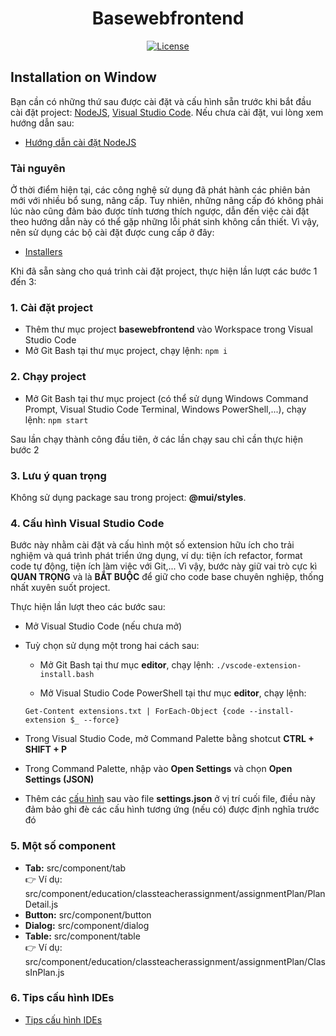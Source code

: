 <h1 align="center">Basewebfrontend</h1>

<div align="center">

[![License](https://img.shields.io/badge/License-BSD%203--Clause-blue.svg)](https://opensource.org/licenses/BSD-3-Clause)

</div>

## Installation on Window

Bạn cần có những thứ sau được cài đặt và cấu hình sẵn trước khi bắt đầu cài đặt project: [NodeJS](https://nodejs.org/en/), [Visual Studio Code](https://code.visualstudio.com/). Nếu chưa cài đặt, vui lòng xem hướng dẫn sau:

- [Hướng dẫn cài đặt NodeJS]()

### Tài nguyên

Ở thời điểm hiện tại, các công nghệ sử dụng đã phát hành các phiên bản mới với nhiều bổ sung, nâng cấp. Tuy nhiên, những nâng cấp đó không phải lúc nào cũng đảm bảo được tính
tương thích ngược, dẫn đến việc cài đặt theo hướng dẫn này có thể gặp những lỗi phát sinh không cần thiết. Vì vậy, nên sử dụng các bộ cài đặt được cung cấp ở đây:

- [Installers](https://drive.google.com/drive/folders/1r4VCwCz2JZGg9-LxQFPNw1aTZJl9gYp3?usp=sharing)

Khi đã sẵn sàng cho quá trình cài đặt project, thực hiện lần lượt các bước 1 đến 3:

### 1. Cài đặt project

- Thêm thư mục project <b>basewebfrontend</b> vào Workspace trong Visual Studio Code
- Mở Git Bash tại thư mục project, chạy lệnh: `npm i`

### 2. Chạy project

- Mở Git Bash tại thư mục project (có thể sử dụng Windows Command Prompt, Visual Studio Code Terminal, Windows PowerShell,...), chạy lệnh: `npm start`

Sau lần chạy thành công đầu tiên, ở các lần chạy sau chỉ cần thực hiện bước 2

### 3. Lưu ý quan trọng

Không sử dụng package sau trong project: <b>@mui/styles</b>.

### 4. Cấu hình Visual Studio Code

Bước này nhằm cài đặt và cấu hình một số extension hữu ích cho trải nghiệm và quá trình phát triển ứng dụng, ví dụ: tiện ích refactor, format code tự động, tiện ích làm việc với Git,... Vì vậy, bước này giữ vai trò cực kì <b>QUAN TRỌNG</b> và là <b>BẮT BUỘC</b> để giữ cho code base chuyên nghiệp, thống nhất xuyên suốt project.

Thực hiện lần lượt theo các bước sau:

- Mở Visual Studio Code (nếu chưa mở)
- Tuỳ chọn sử dụng một trong hai cách sau:

  - Mở Git Bash tại thư mục <b>editor</b>, chạy lệnh: `./vscode-extension-install.bash`

  - Mở Visual Studio Code PowerShell tại thư mục <b>editor</b>, chạy lệnh:

  ```
  Get-Content extensions.txt | ForEach-Object {code --install-extension $_ --force}
  ```

- Trong Visual Studio Code, mở Command Palette bằng shotcut <b>CTRL + SHIFT + P</b>
- Trong Command Palette, nhập vào <b>Open Settings</b> và chọn <b>Open Settings (JSON)</b>
- Thêm các [cấu hình](https://drive.google.com/file/d/1QMVt9ZhpRbvikHA05sTEp4tg9ehwklCt/view?usp=sharing) sau vào file <b>settings.json</b> ở vị trí cuối file, điều này đảm bảo
  ghi đè các cấu hình tương ứng (nếu có) được định nghĩa trước đó

### 5. Một số component

- <b>Tab:</b> src/component/tab <br/>
  👉 Ví dụ: src/component/education/classteacherassignment/assignmentPlan/PlanDetail.js
- <b>Button:</b> src/component/button
- <b>Dialog:</b> src/component/dialog
- <b>Table:</b> src/component/table <br/>
  👉 Ví dụ: src/component/education/classteacherassignment/assignmentPlan/ClassInPlan.js

### 6. Tips cấu hình IDEs

- [Tips cấu hình IDEs](https://drive.google.com/file/d/1fKf7MTXCSlk1VpL6iACoHWCvqeE6Ldgc/view?usp=sharing)
